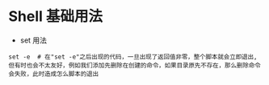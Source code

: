 # Shell 基础用法

- set 用法

```
set -e  # 在"set -e"之后出现的代码，一旦出现了返回值非零，整个脚本就会立即退出, 但有时也会不太友好，例如我们添加先删除在创建的命令，如果目录原先不存在，那么删除命令会失败，此时造成怎么脚本的退出
```
